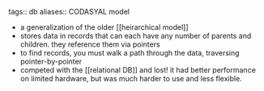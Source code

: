 tags:: db
aliases:: CODASYAL model

- a generalization of the older [[heirarchical model]]
- stores data in records that can each have any number of parents and children. they reference them via pointers
- to find records, you must walk a path through the data, traversing pointer-by-pointer
- competed with the [[relational DB]] and lost! it had better performance on limited hardware, but was much harder to use and less flexible.